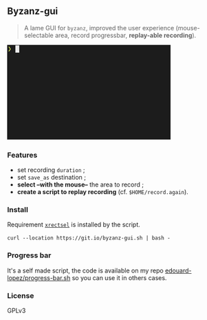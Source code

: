 ## Byzanz-gui

> A lame GUI for `byzanz`, improved the user experience (mouse-selectable area, record progressbar, **replay-able recording**).

![preview](./preview.gif)

### Features

* set recording `duration` ;
* set `save_as` destination ;
* **select –with the mouse–** the area to record ;
* **create a script to replay recording** (cf. `$HOME/record.again`).

### Install

Requirement [`xrectsel`](https://github.com/lolilolicon/xrectsel) is installed by the script.

```
curl --location https://git.io/byzanz-gui.sh | bash -
```

### Progress bar

It's a self made script, the code is available on my repo [edouard-lopez/progress-bar.sh](https://github.com/edouard-lopez/progress-bar.sh) so you can use it in others cases.

### License

GPLv3
